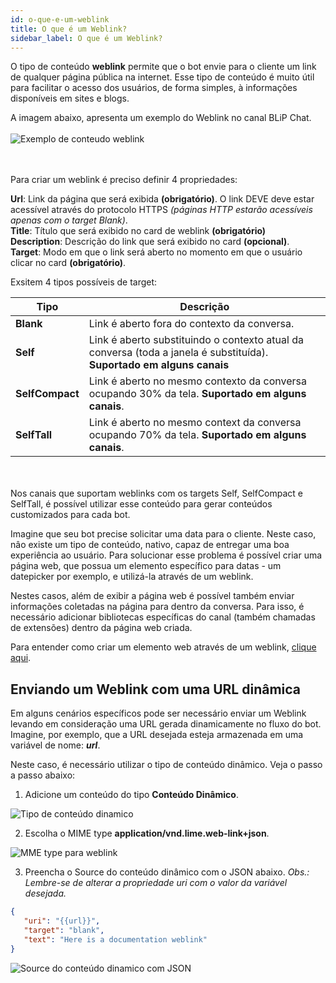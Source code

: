 ```yaml
---
id: o-que-e-um-weblink
title: O que é um Weblink?
sidebar_label: O que é um Weblink?
---
```

O tipo de conteúdo **weblink** permite que o bot envie para o cliente um link de qualquer página pública na internet. Esse tipo de conteúdo é muito útil para facilitar o acesso dos usuários, de forma simples, à informações disponíveis em sites e blogs.

A imagem abaixo, apresenta um exemplo do Weblink no canal BLiP Chat.
<br><br>
![Exemplo de conteudo weblink](/img/builder/builder-o-que-e-um-weblink-1.png)

<br><br>
Para criar um weblink é preciso definir 4 propriedades:

**Url**: Link da página que será exibida **(obrigatório)**. O link DEVE deve estar acessível através do protocolo HTTPS *(páginas HTTP estarão acessíveis apenas com o target Blank)*.  
**Title**: Título que será exibido no card de weblink **(obrigatório)**  
**Description**: Descrição do link que será exibido no card **(opcional)**.  
**Target**: Modo em que o link será aberto no momento em que o usuário clicar no card **(obrigatório)**.  

Exsitem 4 tipos possíveis de target:

| Tipo | Descrição                                                            |
| ----------------- | -------------------------------------------------------------------- |
| **Blank**        | Link é aberto fora do contexto da conversa. |
| **Self**       | Link é aberto substituindo o contexto atual da conversa (toda a janela é substituída). **Suportado em alguns canais**    |
| **SelfCompact** | Link é aberto no mesmo contexto da conversa ocupando 30% da tela. **Suportado em alguns canais**.
| **SelfTall**  | Link é aberto no mesmo context da conversa ocupando 70% da tela. **Suportado em alguns canais**.

<br><br>Nos canais que suportam weblinks com os targets Self, SelfCompact e SelfTall, é possível utilizar esse conteúdo para gerar conteúdos customizados para cada bot.

Imagine que seu bot precise solicitar uma data para o cliente. Neste caso, nâo existe um tipo de conteúdo, nativo, capaz de entregar uma boa experiência ao usuário. Para solucionar esse problema é possível criar uma página web, que possua um elemento específico para datas - um datepicker por exemplo, e utilizá-la através de um weblink.

Nestes casos, além de exibir a página web é possível também enviar informações coletadas na página para dentro da conversa. Para isso, é necessário adicionar bibliotecas específicas do canal (também chamadas de extensões) dentro da página web criada.

Para entender como criar um elemento web através de um weblink, [clique aqui](https://help.blip.ai/hc/pt-br/articles/360015427252-Criando-um-elemento-web-atrav%C3%A9s-de-um-weblink-no-BLiP-Chat?).

## Enviando um Weblink com uma URL dinâmica
Em alguns cenários específicos pode ser necessário enviar um Weblink levando em consideração uma URL gerada dinamicamente no fluxo do bot. Imagine, por exemplo, que a URL desejada esteja armazenada em uma variável de nome: **_url_**.

Neste caso, é necessário utilizar o tipo de conteúdo dinâmico. Veja o passo a passo abaixo:

1. Adicione um conteúdo do tipo **Conteúdo Dinâmico**.

![Tipo de conteúdo dinamico](/img/builder/builder-o-que-e-um-weblink-2.png)

2. Escolha o MIME type **application/vnd.lime.web-link+json**.

![MME type para weblink](/img/builder/builder-o-que-e-um-weblink-3.png)

3. Preencha o Source do conteúdo dinâmico com o JSON abaixo.
*Obs.: Lembre-se de alterar a propriedade uri com o valor da variável desejada.*

```json
{
   "uri": "{{url}}",
   "target": "blank",
   "text": "Here is a documentation weblink"
}
```

![Source do conteúdo dinamico com JSON](/img/builder/builder-o-que-e-um-weblink-4.png)

